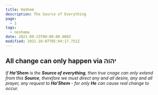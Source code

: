 ```yaml
---
title: HaShem
description: The Source of Everything
page:
  - 1
tags:
  - neshama
date: 2021-09-23T00:00:00.000Z
modified: 2021-10-07T05:04:17.751Z
---
```


## All change can only happen via יהוה

_If **Ha'Shem** is the **Source of everything**, then true cnage can only extend from this **Source**, therefore we must direct any and all desire, any and all prayer, any request to **Ha'Shem** - for only **He** can cause real change to occur._
